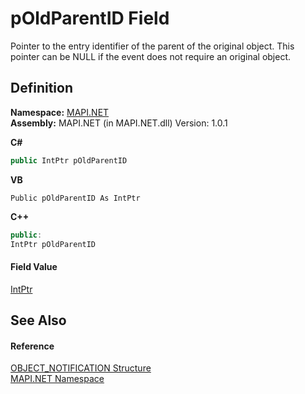 # pOldParentID Field


Pointer to the entry identifier of the parent of the original object. This pointer can be NULL if the event does not require an original object.



## Definition
**Namespace:** <a href="N_MAPI_NET.md">MAPI.NET</a>  
**Assembly:** MAPI.NET (in MAPI.NET.dll) Version: 1.0.1

**C#**
``` C#
public IntPtr pOldParentID
```
**VB**
``` VB
Public pOldParentID As IntPtr
```
**C++**
``` C++
public:
IntPtr pOldParentID
```



#### Field Value
<a href="https://learn.microsoft.com/dotnet/api/system.intptr" target="_blank" rel="noopener noreferrer">IntPtr</a>

## See Also


#### Reference
<a href="T_MAPI_NET_OBJECT_NOTIFICATION.md">OBJECT_NOTIFICATION Structure</a>  
<a href="N_MAPI_NET.md">MAPI.NET Namespace</a>  
